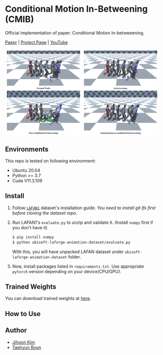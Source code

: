 # Conditional Motion In-Betweening (CMIB)

Official implementation of paper: Conditional Motion In-betweeening.

[Paepr]() | [Project Page]() | [YouTube](https://youtu.be/nEzzzBeek_E )

<p align="center">
  <img src="assets/graphical_abstract.jpg" alt="Graphical Abstract"/>
</p>

## Environments

This repo is tested on following environment:

* Ubuntu 20.04
* Python >= 3.7
* Cuda V11.3.109

## Install

1. Follow [`LAFAN1`](https://github.com/ubisoft/ubisoft-laforge-animation-dataset) dataset's installation guide.
   *You need to install git lfs first before cloning the dataset repo.*

2. Run LAFAN1's `evaluate.py` to unzip and validate it. (Install `numpy` first if you don't have it)
   ```bash
   $ pip install numpy
   $ python ubisoft-laforge-animation-dataset/evaluate.py 
   ```
   With this, you will have unpacked LAFAN dataset under `ubisoft-laforge-animation-dataset` folder.

3. Now, install packages listed in `requirements.txt`. Use appropriate `pytorch` version depending on your device(CPU/GPU).

## Trained Weights

You can download trained weights at [here](https://drive.google.com/drive/folders/1_cAhuBxbic3rgPdyrR49kvMnA263bYmi?usp=sharing).


## How to Use


## Author

* [Jihoon Kim](https://github.com/jihoonerd)
* [Taehyun Byun](https://github.com/childtoy)